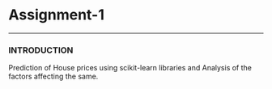 # Assignment-1
---
### INTRODUCTION


Prediction of House prices using scikit-learn libraries and Analysis of the factors affecting the same.

